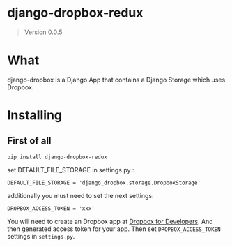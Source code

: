 # django-dropbox-redux
> Version 0.0.5

# What

django-dropbox is a Django App that contains a Django Storage which uses Dropbox.

# Installing

## First of all

    pip install django-dropbox-redux

set DEFAULT_FILE_STORAGE in settings.py :

    DEFAULT_FILE_STORAGE = 'django_dropbox.storage.DropboxStorage'

additionally you must need to set the next settings:

    DROPBOX_ACCESS_TOKEN = 'xxx'

You will need to create an Dropbox app at [Dropbox for Developers](https://www.dropbox.com/developers). And then generated access token for your app. Then set `DROPBOX_ACCESS_TOKEN` settings in `settings.py`.
